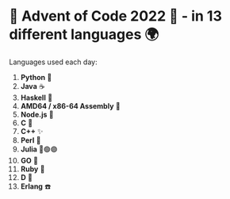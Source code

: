 # 🎄 Advent of Code 2022 🎄 - in 13 different languages 🌍


Languages used each day:

1. **Python** 🐍
2. **Java** ☕
3. **Haskell** 🧠
4. **AMD64 / x86-64 Assembly** 💾
5. **Node.js** 💚
6. **C** 🥐
7. **C++** ✨
8. **Perl** 🦙
9. **Julia** 🔴🟢🟣
10. **GO** 👾
11. **Ruby** 💎
12. **D** 📕
13. **Erlang** ☎️
